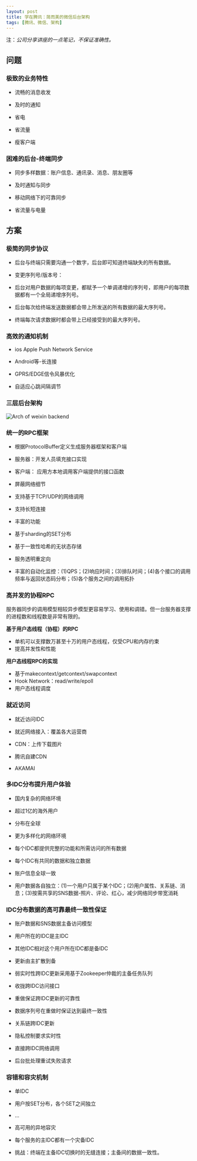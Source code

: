 ```yaml
---
layout: post
title: 学在腾讯：简而美的微信后台架构
tags: [腾讯、微信、架构]
---
```


注：*公司分享讲座的一点笔记，不保证准确性。*

## 问题

### 极致的业务特性

  - 流畅的消息收发

  - 及时的通知

  - 省电

  - 省流量

  - 瘦客户端

### 困难的后台-终端同步

  - 同步多样数据：账户信息、通讯录、消息、朋友圈等
  
  - 及时通知与同步
  
  - 移动网络下的可靠同步
  
  - 省流量与电量

## 方案

### 极简的同步协议

  - 后台与终端只需要沟通一个数字，后台即可知道终端缺失的所有数据。
  
  - 变更序列号/版本号：
    
   - 后台对用户数据的每项变更，都赋予一个单调递增的序列号，即用户的每项数据都有一个全局递增序列号。
    
   - 后台每次给终端发送数据都会带上所发送的所有数据的最大序列号。
    
   - 终端每次请求数据时都会带上已经接受到的最大序列号。

### 高效的通知机制

  - ios Apple Push Network Service
  
  - Android等-长连接
  
  - GPRS/EDGE信令风暴优化
    
   - 自适应心跳间隔调节

### 三层后台架构

![Arch of weixin backend](https://raw.github.com/youngsterxyf/youngsterxyf.github.com/master/assets/pics/arch-of-weixin-backend.png)

### 统一的RPC框架

  - 根据ProtocolBuffer定义生成服务器框架和客户端
    
   - 服务器：开发人员填充接口实现
    
   - 客户端： 应用方本地调用客户端提供的接口函数
  
  - 屏蔽网络细节
    
   - 支持基于TCP/UDP的网络调用
    
   - 支持长短连接
  
  - 丰富的功能
    
   - 基于sharding的SET分布
    
   - 基于一致性哈希的无状态存储
    
   - 服务透明重定向
    
   - 丰富的自动化监控：(1)QPS；(2)响应时间；(3)排队时间；(4)各个接口的调用频率与返回状态码分布；(5)各个服务之间的调用拓扑

### 高并发的协程RPC

服务器同步的调用模型相较异步模型更容易学习、使用和调错。但一台服务器支撑的进程数和线程数是非常有限的。

**基于用户态线程（协程）的RPC**

- 单机可以支撑数万甚至十万的用户态线程，仅受CPU和内存约束
- 提高并发性和性能

**用户态线程RPC的实现**

- 基于makecontext/getcontext/swapcontext
- Hook Network：read/write/epoll
- 用户态线程调度

### 就近访问

  - 就近访问IDC

  - 就近网络接入：覆盖各大运营商

  - CDN：上传下载图片
    
   - 腾讯自建CDN
    
   - AKAMAI

### 多IDC分布提升用户体验

  - 国内复杂的网络环境

  - 超过1亿的海外用户
   
   - 分布在全球
    
   - 更为多样化的网络环境

  - 每个IDC都提供完整的功能和所需访问的所有数据

  - 每个IDC有共同的数据和独立数据
    
   - 账户信息全球一致
    
   - 用户数据各自独立：(1)一个用户只属于某个IDC；(2)用户属性、关系链、消息；(3)按需共享的SNS数据-照片、评论、红心，减少网络同步带宽消耗

### IDC分布数据的高可靠最终一致性保证

  - 账户数据和SNS数据主备访问模型
   
   - 用户所在的IDC是主IDC
    
   - 其他IDC相对这个用户所在IDC都是备IDC
    
   - 更新由主扩散到备

  - 弱实时性跨IDC更新采用基于Zookeeper仲裁的主备任务队列
   
   - 收拢跨IDC访问接口
    
   - 重做保证跨IDC更新的可靠性
    
   - 数据序列号在重做时保证达到最终一致性

  - 关系链跨IDC更新
    
   - 隐私控制要求实时性
    
   - 直接跨IDC网络调用
    
   - 后台批处理重试失败请求

### 容错和容灾机制

  - 单IDC

   - 用户按SET分布，各个SET之间独立

   - ...

  - 高可用的异地容灾

   - 每个服务的主IDC都有一个灾备IDC
   
   - 挑战：终端在主备IDC切换时的无缝连接；主备间的数据一致性。
